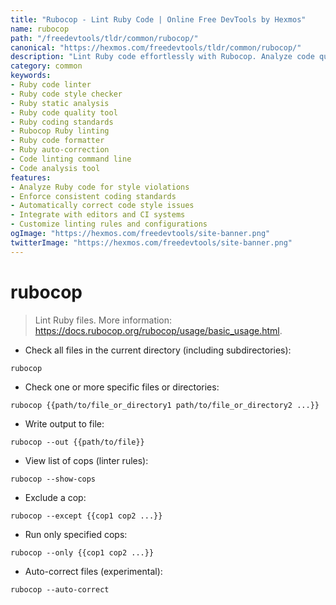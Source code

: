 ```yaml
---
title: "Rubocop - Lint Ruby Code | Online Free DevTools by Hexmos"
name: rubocop
path: "/freedevtools/tldr/common/rubocop/"
canonical: "https://hexmos.com/freedevtools/tldr/common/rubocop/"
description: "Lint Ruby code effortlessly with Rubocop. Analyze code quality, enforce coding standards, and automatically correct style issues. Free online tool, no registration required."
category: common
keywords:
- Ruby code linter
- Ruby code style checker
- Ruby static analysis
- Ruby code quality tool
- Ruby coding standards
- Rubocop Ruby linting
- Ruby code formatter
- Ruby auto-correction
- Code linting command line
- Code analysis tool
features:
- Analyze Ruby code for style violations
- Enforce consistent coding standards
- Automatically correct code style issues
- Integrate with editors and CI systems
- Customize linting rules and configurations
ogImage: "https://hexmos.com/freedevtools/site-banner.png"
twitterImage: "https://hexmos.com/freedevtools/site-banner.png"
---
```


# rubocop

> Lint Ruby files.
> More information: <https://docs.rubocop.org/rubocop/usage/basic_usage.html>.

- Check all files in the current directory (including subdirectories):

`rubocop`

- Check one or more specific files or directories:

`rubocop {{path/to/file_or_directory1 path/to/file_or_directory2 ...}}`

- Write output to file:

`rubocop --out {{path/to/file}}`

- View list of cops (linter rules):

`rubocop --show-cops`

- Exclude a cop:

`rubocop --except {{cop1 cop2 ...}}`

- Run only specified cops:

`rubocop --only {{cop1 cop2 ...}}`

- Auto-correct files (experimental):

`rubocop --auto-correct`

